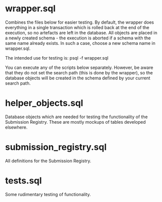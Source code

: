 # wrapper.sql
Combines the files below for easier testing. By default, the wrapper does everything in a single transaction which is rolled back at the end of the execution, so no artefacts are left in the database. All objects are placed in a newly created schema - the execution is aborted if a schema with the same name already exists. In such a case, choose a new schema name in wrapper.sql.

The intended use for testing is:
psql -f wrapper.sql

You can execute any of the scripts below separately. However, be aware that they do not set the search path (this is done by the wrapper), so the database objects will be created in the schema defined by your current search path.

# helper_objects.sql
Database objects which are needed for testing the functionality of the Submission Registry. These are mostly mockups of tables developed elsewhere.

# submission_registry.sql
All definitions for the Submission Registry.

# tests.sql
Some rudimentary testing of functionality.
